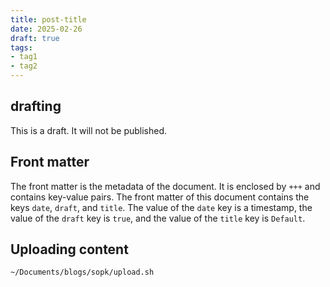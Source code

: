 ```yaml
---
title: post-title
date: 2025-02-26
draft: true
tags:
- tag1
- tag2
---
```

## drafting

This is a draft. It will not be published.

## Front matter

The front matter is the metadata of the document. It is enclosed by `+++` and contains key-value pairs. The front matter of this document contains the keys `date`, `draft`, and `title`. The value of the `date` key is a timestamp, the value of the `draft` key is `true`, and the value of the `title` key is `Default`.
## Uploading content

```
~/Documents/blogs/sopk/upload.sh
```
